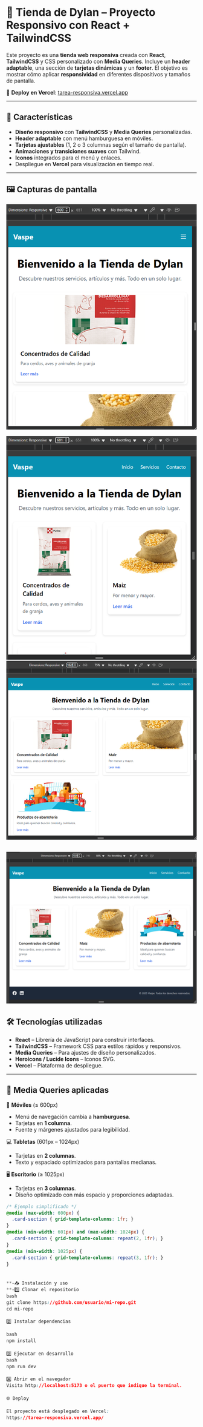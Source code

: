 # 🛒 Tienda de Dylan – Proyecto Responsivo con React + TailwindCSS

Este proyecto es una **tienda web responsiva** creada con **React**, **TailwindCSS** y CSS personalizado con **Media Queries**. Incluye un **header adaptable**, una sección de **tarjetas dinámicas** y un **footer**. El objetivo es mostrar cómo aplicar **responsividad** en diferentes dispositivos y tamaños de pantalla.

🚀 **Deploy en Vercel**: [tarea-responsiva.vercel.app](https://tarea-responsiva.vercel.app/)

---

## 📌 Características
- **Diseño responsivo** con **TailwindCSS** y **Media Queries** personalizadas.
- **Header adaptable** con menú hamburguesa en móviles.
- **Tarjetas ajustables** (1, 2 o 3 columnas según el tamaño de pantalla).
- **Animaciones y transiciones suaves** con Tailwind.
- **Iconos** integrados para el menú y enlaces.
- Despliegue en **Vercel** para visualización en tiempo real.

---

## 🖼 Capturas de pantalla

![alt text](image.png)

![alt text](image-1.png)
![alt text](image-2.png)

![alt text](image-3.png)
---

## 🛠 Tecnologías utilizadas
- **React** – Librería de JavaScript para construir interfaces.
- **TailwindCSS** – Framework CSS para estilos rápidos y responsivos.
- **Media Queries** – Para ajustes de diseño personalizados.
- **Heroicons / Lucide Icons** – Iconos SVG.
- **Vercel** – Plataforma de despliegue.

---

## 🎯 Media Queries aplicadas

📱 **Móviles** (≤ 600px)
- Menú de navegación cambia a **hamburguesa**.
- Tarjetas en **1 columna**.
- Fuente y márgenes ajustados para legibilidad.

💻 **Tabletas** (601px – 1024px)
- Tarjetas en **2 columnas**.
- Texto y espaciado optimizados para pantallas medianas.

🖥 **Escritorio** (≥ 1025px)
- Tarjetas en **3 columnas**.
- Diseño optimizado con más espacio y proporciones adaptadas.

```css
/* Ejemplo simplificado */
@media (max-width: 600px) {
  .card-section { grid-template-columns: 1fr; }
}
@media (min-width: 601px) and (max-width: 1024px) {
  .card-section { grid-template-columns: repeat(2, 1fr); }
}
@media (min-width: 1025px) {
  .card-section { grid-template-columns: repeat(3, 1fr); }
}


**-📥 Instalación y uso
**-1️⃣ Clonar el repositorio
bash
git clone https://github.com/usuario/mi-repo.git
cd mi-repo

2️⃣ Instalar dependencias

bash
npm install

3️⃣ Ejecutar en desarrollo
bash
npm run dev

4️⃣ Abrir en el navegador
Visita http://localhost:5173 o el puerto que indique la terminal.

🌐 Deploy

El proyecto está desplegado en Vercel:
https://tarea-responsiva.vercel.app/
